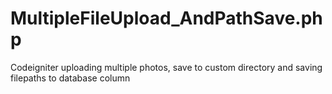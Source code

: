 # MultipleFileUpload_AndPathSave.php
Codeigniter uploading multiple photos, save to custom directory and saving filepaths to database column
